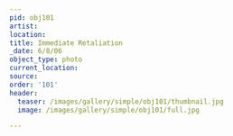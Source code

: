 ```yaml
---
pid: obj101
artist:
location:
title: Immediate Retaliation
_date: 6/8/06
object_type: photo
current_location:
source:
order: '101'
header:
  teaser: /images/gallery/simple/obj101/thumbnail.jpg
  image: /images/gallery/simple/obj101/full.jpg

---
```

